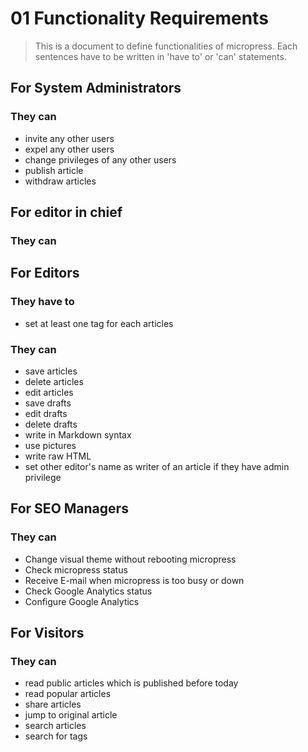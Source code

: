 # 01 Functionality Requirements

> This is a document to define functionalities of micropress.
> Each sentences have to be written in 'have to' or 'can' statements.

## For System Administrators

### They can

- invite any other users
- expel any other users
- change privileges of any other users
- publish article
- withdraw articles

## For editor in chief

### They can



## For Editors

### They have to

- set at least one tag for each articles

### They can

- save articles
- delete articles
- edit articles
- save drafts
- edit drafts
- delete drafts
- write in Markdown syntax
- use pictures
- write raw HTML
- set other editor's name as writer of an article if they have admin privilege

## For SEO Managers

### They can

- Change visual theme without rebooting micropress
- Check micropress status
- Receive E-mail when micropress is too busy or down
- Check Google Analytics status
- Configure Google Analytics

## For Visitors

### They can

- read public articles which is published before today
- read popular articles
- share articles
- jump to original article
- search articles
- search for tags
